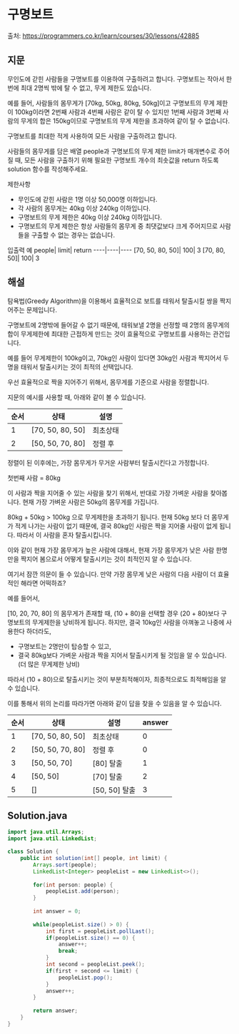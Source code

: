 # 구명보트

출처: https://programmers.co.kr/learn/courses/30/lessons/42885

## 지문

무인도에 갇힌 사람들을 구명보트를 이용하여 구출하려고 합니다. 구명보트는 작아서 한 번에 최대 2명씩 밖에 탈 수 없고, 무게 제한도 있습니다.

예를 들어, 사람들의 몸무게가 [70kg, 50kg, 80kg, 50kg]이고 구명보트의 무게 제한이 100kg이라면 2번째 사람과 4번째 사람은 같이 탈 수 있지만 1번째 사람과 3번째 사람의 무게의 합은 150kg이므로 구명보트의 무게 제한을 초과하여 같이 탈 수 없습니다.

구명보트를 최대한 적게 사용하여 모든 사람을 구출하려고 합니다.

사람들의 몸무게를 담은 배열 people과 구명보트의 무게 제한 limit가 매개변수로 주어질 때, 모든 사람을 구출하기 위해 필요한 구명보트 개수의 최솟값을 return 하도록 solution 함수를 작성해주세요.

제한사항
- 무인도에 갇힌 사람은 1명 이상 50,000명 이하입니다.
- 각 사람의 몸무게는 40kg 이상 240kg 이하입니다.
- 구명보트의 무게 제한은 40kg 이상 240kg 이하입니다.
- 구명보트의 무게 제한은 항상 사람들의 몸무게 중 최댓값보다 크게 주어지므로 사람들을 구출할 수 없는 경우는 없습니다.

입출력 예
people|	limit|	return
----|----|----
[70, 50, 80, 50]|	100|	3
[70, 80, 50]|	100|	3

## 해설

탐욕법(Greedy Algorithm)을 이용해서 효율적으로 보트를 태워서 탈출시킬 쌍을 짝지어주는 문제입니다. 

구명보트에 2명밖에 들어갈 수 없기 때문에, 태워보낼 2명을 선정할 때 2명의 몸무게의 합이 무게제한에 최대한 근접하게 만드는 것이 효율적으로 구명보트를 사용하는 관건입니다. 

예를 들어 무게제한이 100kg이고, 70kg인 사람이 있다면 30kg인 사람과 짝지어서 두명을 태워서 탈출시키는 것이 최적의 선택입니다. 

우선 효율적으로 짝을 지어주기 위해서, 몸무게를 기준으로 사람을 정렬합니다. 

지문의 예시를 사용할 때, 아래와 같이 볼 수 있습니다.

순서 | 상태 | 설명
---|---|---
1 | [70, 50, 80, 50] | 최초상태
2 | [50, 50, 70, 80] | 정렬 후

정렬이 된 이후에는, 가장 몸무게가 무거운 사람부터 탈출시킨다고 가정합니다. 

첫번째 사람 = 80kg

이 사람과 짝을 지어줄 수 있는 사람을 찾기 위해서, 반대로 가장 가벼운 사람을 찾아봅니다. 현재 가장 가벼운 사람은 50kg의 몸무게를 가집니다. 

80kg + 50kg > 100kg 으로 무게제한을 초과하기 됩니다. 현재 50kg 보다 더 몸무게가 적게 나가는 사람이 없기 때문에, 결국 80kg인 사람은 짝을 지어줄 사람이 없게 됩니다. 따라서 이 사람을 혼자 탈출시킵니다.

이와 같이 현재 가장 몸무게가 높은 사람에 대해서, 현재 가장 몸무게가 낮은 사람 한명만을 짝지어 봄으로서 어떻게 탈출시키는 것이 최적인지 알 수 있습니다. 

여기서 잠깐 의문이 들 수 있습니다. 만약 가장 몸무게 낮은 사람의 다음 사람이 더 효율적인 해라면 어떡하죠?

예를 들어서,

[10, 20, 70, 80] 의 몸무게가 존재할 때, (10 + 80)을 선택할 경우 (20 + 80)보다 구명보트의 무게제한을 낭비하게 됩니다. 하지만, 결국 10kg인 사람을 아껴놓고 나중에 사용한다 하더라도, 
- 구명보트는 2명만이 탑승할 수 있고, 
- 결국 80kg보다 가벼운 사람과 짝을 지어서 탈출시키게 될 것임을 알 수 있습니다. (더 많은 무게제한 낭비)

따라서 (10 + 80)으로 탈출시키는 것이 부분최적해이자, 최종적으로도 최적해임을 알 수 있습니다.

이를 통해서 위의 논리를 따라가면 아래와 같이 답을 찾을 수 있음을 알 수 있습니다. 

순서 | 상태 | 설명 | answer
---|---|---|---
1 | [70, 50, 80, 50] | 최초상태 | 0
2 | [50, 50, 70, 80] | 정렬 후 | 0
3 | [50, 50, 70] | [80] 탈출 | 1
4 | [50, 50] | [70] 탈출 | 2
5 | [] | [50, 50] 탈출 | 3

## Solution.java
~~~java
import java.util.Arrays;
import java.util.LinkedList;

class Solution {
    public int solution(int[] people, int limit) {
        Arrays.sort(people);
        LinkedList<Integer> peopleList = new LinkedList<>();
        
        for(int person: people) {
            peopleList.add(person);
        }
        
        int answer = 0;
        
        while(peopleList.size() > 0) {
            int first = peopleList.pollLast();
            if(peopleList.size() == 0) {
                answer++;
                break;
            }
            int second = peopleList.peek();
            if(first + second <= limit) {
                peopleList.pop();
            }
            answer++;
        }
                
        return answer;
    }
}
~~~
